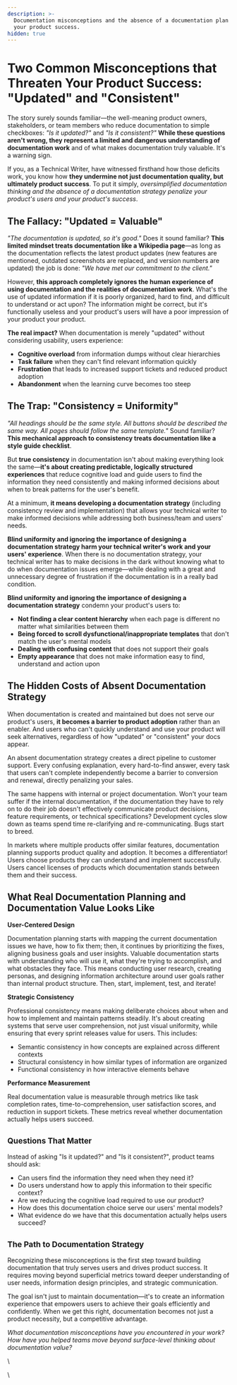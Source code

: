 ```yaml
---
description: >-
  Documentation misconceptions and the absence of a documentation plan threaten
  your product success.
hidden: true
---
```


# Two Common Misconceptions that Threaten Your Product Success: "Updated" and "Consistent"

The story surely sounds familiar—the well-meaning product owners, stakeholders, or team members who reduce documentation to simple checkboxes: _"Is it updated?"_ and _"Is it consistent?"_ **While these questions aren't wrong, they represent a limited and dangerous understanding of documentation work** and of what makes documentation truly valuable. It's a warning sign.

If you, as a Technical Writer, have witnessed firsthand how those deficits work, you know how **they undermine not just documentation quality, but ultimately product success**. To put it simply, _oversimplified documentation thinking and the absence of a documentation strategy penalize your product's users and your product's success_.

## The Fallacy: "Updated = Valuable"

_"The documentation is updated, so it's good."_ Does it sound familiar? **This limited mindset treats documentation like a Wikipedia page**—as long as the documentation reflects the latest product updates (new features are mentioned, outdated screenshots are replaced, and version numbers are updated) the job is done: _"We have met our commitment to the client."_

However, **this approach completely ignores the human experience of using documentation and the realities of documentation work**. What's the use of updated information if it is poorly organized, hard to find, and difficult to understand or act upon? The information might be correct, but it's functionally useless and your product's users will have a poor impression of your product your product.

**The real impact?** When documentation is merely "updated" without considering usability, users experience:

* **Cognitive overload** from information dumps without clear hierarchies
* **Task failure** when they can't find relevant information quickly
* **Frustration** that leads to increased support tickets and reduced product adoption
* **Abandonment** when the learning curve becomes too steep

## The Trap: "Consistency = Uniformity"

_"All headings should be the same style. All buttons should be described the same way. All pages should follow the same template."_ Sound familiar? **This mechanical approach to consistency treats documentation like a style guide checklist**.

But **true consistency** in documentation isn't about making everything look the same—**it's about creating predictable, logically structured experiences** that reduce cognitive load and guide users to find the information they need consistently and making informed decisions about when to break patterns for the user's benefit.&#x20;

At a minimum, **it means developing a documentation strategy** (including consistency review and implementation) that allows your technical writer to make informed decisions while addressing both business/team and users' needs.

**Blind uniformity and ignoring the importance of designing a documentation strategy harm your technical writer's work and your users' experience**. When there is no documentation strategy, your technical writer has to make decisions in the dark without knowing what to do when documentation issues emerge—while dealing with a great and unnecessary degree of frustration if the documentation is in a really bad condition.&#x20;

**Blind uniformity and ignoring the importance of designing a documentation strategy** condemn your product's users to:

* **Not finding a clear content hierarchy** when each page is different no matter what similarities between them
* **Being forced to scroll dysfunctional/inappropriate templates** that don't match the user's mental models
* **Dealing with confusing content** that does not support their goals
* **Empty appearance** that does not make information easy to find, understand and action upon

## The Hidden Costs of Absent Documentation Strategy

When documentation is created and maintained but does not serve our product's users, **it becomes a barrier to product adoption** rather than an enabler. And users who can't quickly understand and use your product will seek alternatives, regardless of how "updated" or "consistent" your docs appear.

An absent documentation strategy creates a direct pipeline to customer support. Every confusing explanation, every hard-to-find answer, every task that users can't complete independently become a barrier to conversion and renewal, directly penalizing your sales.

The same happens with internal or project documentation. Won't your team suffer if the internal documentation, if the documentation they have to rely on to do their job doesn't effectively communicate product decisions, feature requirements, or technical specifications? Development cycles slow down as teams spend time re-clarifying and re-communicating. Bugs start to breed.

In markets where multiple products offer similar features, documentation planning supports product quality and adoption. It becomes a differentiator! Users choose products they can understand and implement successfully. Users cancel licenses of products which documentation stands between them and their success.

## What Real Documentation Planning and Documentation Value Looks Like

**User-Centered Design**

Documentation planning starts with mapping the current documentation issues we have, how to fix them; then, it continues by prioritizing the fixes, aligning business goals and user insights. Valuable documentation starts with understanding who will use it, what they're trying to accomplish, and what obstacles they face. This means conducting user research, creating personas, and designing information architecture around user goals rather than internal product structure. Then, start, implement, test, and iterate!

**Strategic Consistency**

Professional consistency means making deliberate choices about when and how to implement and maintain patterns steadily. It's about creating systems that serve user comprehension, not just visual uniformity, while ensuring that every sprint releases value for users. This includes:

* Semantic consistency in how concepts are explained across different contexts
* Structural consistency in how similar types of information are organized
* Functional consistency in how interactive elements behave

**Performance Measurement**

Real documentation value is measurable through metrics like task completion rates, time-to-comprehension, user satisfaction scores, and reduction in support tickets. These metrics reveal whether documentation actually helps users succeed.

## <sub>Questions That Matter</sub>

Instead of asking "Is it updated?" and "Is it consistent?", product teams should ask:

* Can users find the information they need when they need it?
* Do users understand how to apply this information to their specific context?
* Are we reducing the cognitive load required to use our product?
* How does this documentation choice serve our users' mental models?
* What evidence do we have that this documentation actually helps users succeed?

## <sub>The Path to Documentation Strategy</sub>

Recognizing these misconceptions is the first step toward building documentation that truly serves users and drives product success. It requires moving beyond superficial metrics toward deeper understanding of user needs, information design principles, and strategic communication.

The goal isn't just to maintain documentation—it's to create an information experience that empowers users to achieve their goals efficiently and confidently. When we get this right, documentation becomes not just a product necessity, but a competitive advantage.

_What documentation misconceptions have you encountered in your work? How have you helped teams move beyond surface-level thinking about documentation value?_

\


\

